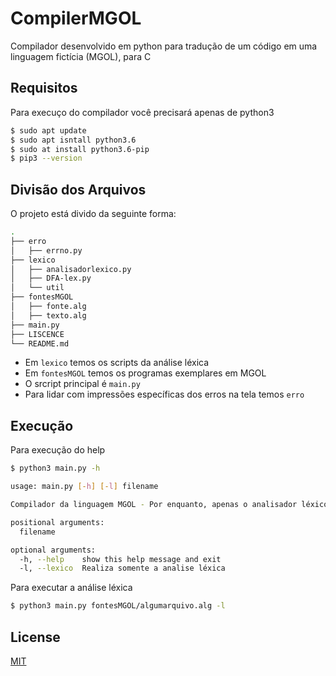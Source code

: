 # CompilerMGOL

Compilador desenvolvido em python para tradução de um código em uma linguagem fictícia (MGOL), para C

## Requisitos
Para execuço do compilador você precisará apenas de python3
```bash
$ sudo apt update
$ sudo apt isntall python3.6
$ sudo at install python3.6-pip
$ pip3 --version
```

## Divisão dos Arquivos
O projeto está divido da seguinte forma:
```bash
.
├── erro
│   ├── errno.py
├── lexico
│   ├── analisadorlexico.py
│   ├── DFA-lex.py
│   └── util
├── fontesMGOL
│   ├── fonte.alg
│   ├── texto.alg
├── main.py
├── LISCENCE
└── README.md
```
* Em ```lexico``` temos os scripts da análise léxica 
* Em ```fontesMGOL``` temos os programas exemplares em MGOL
* O srcript principal é ```main.py```
* Para lidar com impressões específicas dos erros na tela temos ```erro```

## Execução
Para execução do help
```bash
$ python3 main.py -h

usage: main.py [-h] [-l] filename

Compilador da linguagem MGOL - Por enquanto, apenas o analisador léxico

positional arguments:
  filename

optional arguments:
  -h, --help    show this help message and exit
  -l, --lexico  Realiza somente a analise léxica
```
Para executar a análise léxica

```bash 
$ python3 main.py fontesMGOL/algumarquivo.alg -l
```
## License
[MIT](https://choosealicense.com/licenses/mit/)
